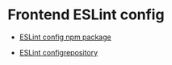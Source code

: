 Frontend ESLint config
======================

* [ESLint config npm package](https://www.npmjs.com/package/@valtech-ch/eslint-config)

* [ESLint configrepository](https://github.com/valtech-ch/eslint-config)
